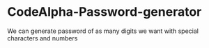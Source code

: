 # CodeAlpha-Password-generator
We can generate password of as many digits we want with special characters and numbers
